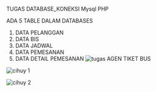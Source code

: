 TUGAS DATABASE_KONEKSI Mysql PHP

ADA 5 TABLE DALAM DATABASES
1. DATA PELANGGAN
2. DATA BIS
3. DATA JADWAL
4. DATA PEMESANAN
5. DATA DETAIL PEMESANAN
![tugas AGEN TIKET BUS](https://github.com/Haidar505/agen-tiket-bus/assets/172565275/33f5af4f-74b5-46e9-995a-6304efe68c18)

![cihuy 1](https://github.com/Haidar505/agen-tiket-bus/assets/172565275/39fb77d9-f938-4513-880a-5191b062d737)

![cihuy 2](https://github.com/Haidar505/agen-tiket-bus/assets/172565275/53c71b54-6bb5-4ac1-ac73-f1e1ebcdd3ce)
